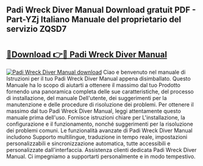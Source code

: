 ## Padi Wreck Diver Manual Download gratuit PDF - Part-YZj Italiano Manuale del proprietario del servizio ZQSD7

# <h2><a href="http://dfd8kpf.blite.top/?on=Padi+Wreck+Diver+Manual">🔗Download 👉🔴 Padi Wreck Diver Manual</a></h2>

[![Padi Wreck Diver Manual download](https://i.imgur.com/lujVjoI.png)](http://dfd8kpf.blite.top/?on=Padi+Wreck+Diver+Manual)
Ciao e benvenuto nel manuale di Istruzioni per il tuo Padi Wreck Diver Manual appena disimballato. Questo Manuale ha lo scopo di aiutarti a ottenere il massimo dal tuo Prodotto fornendo una panoramica completa delle sue caratteristiche, del processo di installazione, del manuale Dell'utente, dei suggerimenti per la manutenzione e delle procedure di risoluzione dei problemi. Per ottenere il massimo dal tuo Padi Wreck Diver Manual, leggi attentamente questo manuale prima dell'uso. Fornisce istruzioni chiare per L'installazione, la configurazione e il funzionamento, nonché suggerimenti per la risoluzione dei problemi comuni. Le funzionalità avanzate di Padi Wreck Diver Manual includono Supporto multilingue, traduzione in tempo reale, impostazioni personalizzabili e sincronizzazione automatica, tutte accessibili e personalizzate dall'interfaccia. Assistenza clienti dedicata Padi Wreck Diver Manual. Ci impegniamo a supportarti personalmente e in modo tempestivo.
